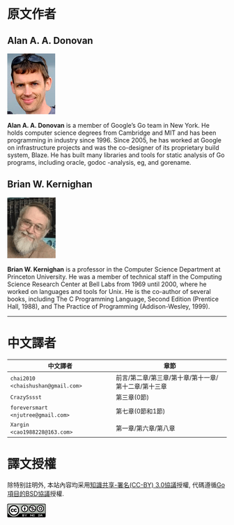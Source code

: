 # 原文作者

## Alan A. A. Donovan

![Alan.Donovan](./images/Alan.Donovan.png)

**Alan A. A. Donovan** is a member of Google’s Go team in New York. He holds computer science degrees from Cambridge and MIT and has been programming in industry since 1996. Since 2005, he has worked at Google on infrastructure projects and was the co-designer of its proprietary build system, Blaze. He has built many libraries and tools for static analysis of Go programs, including oracle, godoc -analysis, eg, and gorename.

## Brian W. Kernighan

![Brian W. Kernighan](./images/Brian.W.Kernighan.png)

**Brian W. Kernighan** is a professor in the Computer Science Department at Princeton University. He was a member of technical staff in the Computing Science Research Center at Bell Labs from 1969 until 2000, where he worked on languages and tools for Unix. He is the co-author of several books, including The C Programming Language, Second Edition (Prentice Hall, 1988), and The Practice of Programming (Addison-Wesley, 1999).

-------

# 中文譯者

中文譯者                               | 章節
-------------------------------------- | -------------------------
`chai2010     <chaishushan@gmail.com>` | 前言/第二章/第三章/第十章/第十一章/第十二章/第十三章
`CrazySssst`                           | 第三章(0節)
`foreversmart <njutree@gmail.com>`     | 第七章(0節和1節)
`Xargin       <cao1988228@163.com>`    | 第一章/第六章/第八章

# 譯文授權

除特别註明外, 本站內容均采用[知識共享-署名(CC-BY) 3.0協議](http://creativecommons.org/licenses/by/3.0/)授權, 代碼遵循[Go項目的BSD協議](http://golang.org/LICENSE)授權.

<a rel="license" href="http://creativecommons.org/licenses/by-nc-sa/4.0/"><img alt="Creative Commons License" style="border-width:0" src="./images/by-nc-sa-4.0-88x31.png"></img></a>

